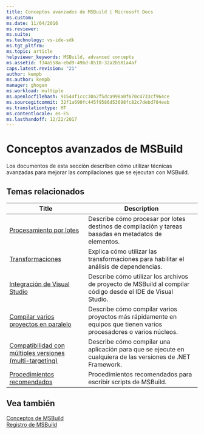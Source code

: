```yaml
---
title: Conceptos avanzados de MSBuild | Microsoft Docs
ms.custom: 
ms.date: 11/04/2016
ms.reviewer: 
ms.suite: 
ms.technology: vs-ide-sdk
ms.tgt_pltfrm: 
ms.topic: article
helpviewer_keywords: MSBuild, advanced concepts
ms.assetid: f34a558a-ebd9-49bd-8510-32a2b581a4af
caps.latest.revision: "21"
author: kempb
ms.author: kempb
manager: ghogen
ms.workload: multiple
ms.openlocfilehash: 91544f1ccc30a2f5dca998a0f670c4733cf964ce
ms.sourcegitcommit: 32f1a690fc445f9586d53698fc82c7debd784eeb
ms.translationtype: HT
ms.contentlocale: es-ES
ms.lasthandoff: 12/22/2017
---
```

# <a name="msbuild-advanced-concepts"></a>Conceptos avanzados de MSBuild
Los documentos de esta sección describen cómo utilizar técnicas avanzadas para mejorar las compilaciones que se ejecutan con MSBuild.  
  
## <a name="related-topics"></a>Temas relacionados  
  
|Title|Description|  
|-----------|-----------------|  
|[Procesamiento por lotes](../msbuild/msbuild-batching.md)|Describe cómo procesar por lotes destinos de compilación y tareas basadas en metadatos de elementos.|  
|[Transformaciones](../msbuild/msbuild-transforms.md)|Explica cómo utilizar las transformaciones para habilitar el análisis de dependencias.|  
|[Integración de Visual Studio](../msbuild/visual-studio-integration-msbuild.md)|Describe cómo utilizar los archivos de proyecto de MSBuild al compilar código desde el IDE de Visual Studio.|  
|[Compilar varios proyectos en paralelo](../msbuild/building-multiple-projects-in-parallel-with-msbuild.md)|Describe cómo compilar varios proyectos más rápidamente en equipos que tienen varios procesadores o varios núcleos.|  
|[Compatibilidad con múltiples versiones (multi-targeting)](../msbuild/msbuild-multitargeting-overview.md)|Describe cómo compilar una aplicación para que se ejecute en cualquiera de las versiones de .NET Framework.|  
|[Procedimientos recomendados](../msbuild/msbuild-best-practices.md)|Procedimientos recomendados para escribir scripts de MSBuild.|  
  
## <a name="see-also"></a>Vea también  
 [Conceptos de MSBuild](../msbuild/msbuild-concepts.md)   
 [Registro de MSBuild](../msbuild/logging-in-msbuild.md)